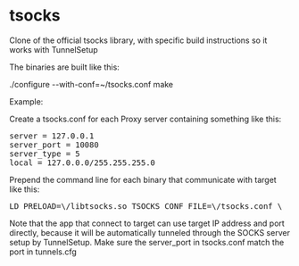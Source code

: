 tsocks
======

Clone of the official tsocks library, with specific build instructions so it works with TunnelSetup

The binaries are built like this:

./configure --with-conf=~/tsocks.conf
make

Example:

Create a tsocks.conf for each Proxy server containing something like this:

<pre>
server = 127.0.0.1
server_port = 10080
server_type = 5
local = 127.0.0.0/255.255.255.0
</pre>

Prepend the command line for each binary that communicate with target like this:

<pre>
LD_PRELOAD=\<path to tsocks\>/libtsocks.so TSOCKS_CONF_FILE=\<path to conf\>/tsocks.conf \<app connecting to target\>
</pre>

Note that the app that connect to target can use target IP address and port directly, because it will be automatically tunneled through the SOCKS server setup by TunnelSetup.
Make sure the server_port in tsocks.conf match the port in tunnels.cfg

